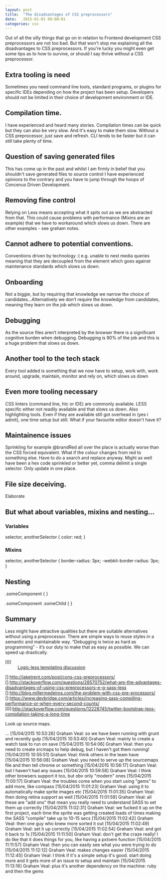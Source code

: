 ```yaml
---
layout: post
title:  "The disadvantages of CSS preprocessors"
date:   2015-01-01 09:00:01
categories: css
---
```


Out of all the silly things that go on in relation to Frontend development CSS preprocessors are not too bad. But that won't stop me explaining all the disadvantages to CSS preprocessors. If you're lucky you might even get some tips as to how to survive, or should I say thrive without a CSS preprocessor.

## Extra tooling is need

Sometimes you need command line tools, standard programs, or plugins for specific IDEs depending on how the project has been setup. Developers should not be limited in their choice of development environment or IDE.

## Compilation time.

I have experienced and heard many stories. Compilation times can be quick but they can also be very slow. And it's easy to make them slow. Without a CSS preprocessor, just save and refresh. CLI tends to be faster but it can still take plenty of time.

## Question of saving generated files

This has come up in the past and whilst I am firmly in belief that you shouldn't save generated files to source control I have experienced opinions to the contrary and you have to jump through the hoops of Concenus Driven Development. [](http://stackoverflow.com/questions/13185170/using-less-and-version-control-should-generated-css-be-included-in-a-repo)

## Removing fine control

Relying on Less means accepting what it spits out as we are abstracted from that. This could cause problems with performance (Mixins are an example) that we have to workaround which slows us down. There are other examples - see graham notes.

## Cannot adhere to potential conventions.

Conventions driven by technology :( e.g. unable to nest media queries meaning that they are decoupled from the element which goes against maintenance standards which slows us down.

## Onboarding

Not a biggie, but by requiring that knowledge we narrow the choice of candidates...Alternatively we don’t require the knowledge from candidates, meaning they learn on the job which slows us down.

## Debugging

As the source files aren’t interpreted by the browser there is a significant cognitive burden when debugging. Debugging is 90% of the job and this is a huge problem that slows us down.

## Another tool to the tech stack

Every tool added is something that we now have to setup, work with, work around, upgrade, maintain, monitor and rely on, which slows us down

## Even more tooling necessary

CSS linters (command line, htc or IDE) are commonly available. LESS specific either not readily available and that slows us down. Also highlighting tools. Even if they are available still got overhead in (yes i admit), one time setup but still. What if your favourite editor doesn't have it?

## Maintainence issues

Sprinkling for example @brandRed all over the place is actually worse than the CSS forced equivalent. What if the colour changes from red to something else. Have to do a search and replace anyway. Might as well have been a hex code sprinkled or better yet, comma delimit a single selector. Only update in one place.

## File size deceiving.

Elaborate

## But what about variables, mixins and nesting...

### Variables

selector,
anotherSelector {
	color: red;
}

### Mixins

selector,
anotherSelector {
	border-radius: 3px;
	-webkit-border-radius: 3px;
}

## Nesting

.someComponent {
}

.someComponent .someChild {
}

## Summary

Less might have attractive qualities but there are suitable alternatives without using a preprocessor.
There are simple ways to reuse styles in a semantic and maintainable way.
“Debugging is twice as hard as programming” - it’s our duty to make that as easy as possible.
We can speed up drastically.

<dl>
	<dt class="citation" id="ref0">[0]</dt>
	<dd><a href="http://stackoverflow.com/questions/3896730/whats-the-advantage-of-logic-less-template-such-as-mustache">Logic-less templating discussion</a></dd>
</dl>

[]:http://jaketrent.com/post/cons-css-preprocessors/
[]:http://stackoverflow.com/questions/28570752/what-are-the-advantages-disadvantages-of-using-css-preprocessors-e-g-sass-less
[]:http://blog.millermedeiros.com/the-problem-with-css-pre-processors/
[]:https://www.devbridge.com/articles/increasing-sass-compiling-performance-or-when-every-second-counts/
[0]:http://stackoverflow.com/questions/12228745/twitter-bootstrap-less-compilation-taking-a-long-time

Look up source maps.

...
[15/04/2015 10:53:26] Graham Veal: so we have been running with grunt and recently gulp
[15/04/2015 10:53:40] Graham Veal: mainly to create a watch task to run on save
[15/04/2015 10:54:06] Graham Veal: then you need to create srcmaps to help debug, but I haven't got them running!
[15/04/2015 10:55:51] Graham Veal:  think others in the team have
[15/04/2015 10:56:08] Graham Veal: you need to serve up the sourcemaps file and then tell chrome or something
[15/04/2015 10:56:17] Graham Veal: but I haven't had any issues
[15/04/2015 10:59:58] Graham Veal: I think other browsers support it too, but obv only "modern" ones
[15/04/2015 11:00:17] Graham Veal: the troubles come when you start using "gems" to add more, like compass
[15/04/2015 11:01:23] Graham Veal: using it to automatically make sprite images etc
[15/04/2015 11:01:35] Graham Veal: then doing retina support as well
[15/04/2015 11:01:59] Graham Veal: all these are "add ons" that mean you really need to understand SASS to set them up correctly
[15/04/2015 11:02:31] Graham Veal: we fucked it up on the first project, each time the sprite was getting created loads of times making the SASS "compile" take up to 10-15 secs
[15/04/2015 11:02:42] Graham Veal: then one guy who knew more sorted it out
[15/04/2015 11:02:49] Graham Veal: set it up correctly
[15/04/2015 11:02:54] Graham Veal: and got it back to 1s
[15/04/2015 11:11:50] Graham Veal:  don't get the craze really! I do like that it does things for you, like having a pxtoem function
[15/04/2015 11:11:57] Graham Veal: then you can easily see what you were trying to do
[15/04/2015 11:12:12] Graham Veal: makes changes easier
[15/04/2015 11:12:45] Graham Veal: I think if it's a simple setup it's good. start doing more and it gets more of an issue to setup and maintain
[15/04/2015 11:13:16] Graham Veal: plus it's another dependency on the machine: ruby and then the gems